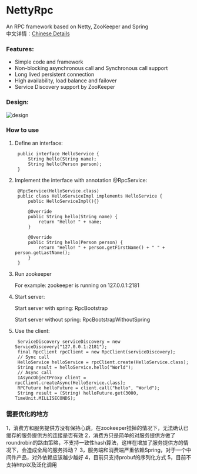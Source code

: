 # NettyRpc
An RPC framework based on Netty, ZooKeeper and Spring  
中文详情：[Chinese Details](http://www.cnblogs.com/luxiaoxun/p/5272384.html)
### Features:
* Simple code and framework
* Non-blocking asynchronous call and Synchronous call support
* Long lived persistent connection
* High availability, load balance and failover
* Service Discovery support by ZooKeeper
### Design:
![design](https://images2015.cnblogs.com/blog/434101/201603/434101-20160316102651631-1816064105.png)
### How to use
1. Define an interface:

		public interface HelloService { 
			String hello(String name); 
			String hello(Person person);
		}

2. Implement the interface with annotation @RpcService:

		@RpcService(HelloService.class)
		public class HelloServiceImpl implements HelloService {
			public HelloServiceImpl(){}
			
			@Override
			public String hello(String name) {
				return "Hello! " + name;
			}

			@Override
			public String hello(Person person) {
				return "Hello! " + person.getFirstName() + " " + person.getLastName();
			}
		}

3. Run zookeeper

   For example: zookeeper is running on 127.0.0.1:2181

4. Start server:

   Start server with spring: RpcBootstrap

   Start server without spring: RpcBootstrapWithoutSpring

5. Use the client:
 
		ServiceDiscovery serviceDiscovery = new ServiceDiscovery("127.0.0.1:2181");
		final RpcClient rpcClient = new RpcClient(serviceDiscovery);
		// Sync call
		HelloService helloService = rpcClient.create(HelloService.class);
		String result = helloService.hello("World");
		// Async call
		IAsyncObjectProxy client = rpcClient.createAsync(HelloService.class);
		RPCFuture helloFuture = client.call("hello", "World");
   		String result = (String) helloFuture.get(3000, TimeUnit.MILLISECONDS);


### 需要优化的地方
1，消费方和服务提供方没有保持心跳，在zookeeper挂掉的情况下，无法确认已缓存的服务提供方的连接是否有效
2，消费方只是简单的对服务提供方做了roundrobin的路由策略，不支持一致性hash算法，这样在增加了服务提供方的情况下，会造成全局的服务抖动？
3，服务端和消费端严重依赖Spring，对于一个中间件产品，对外依赖应该越少越好
4，目前只支持probuf的序列化方式
5，目前不支持http以及泛化调用
